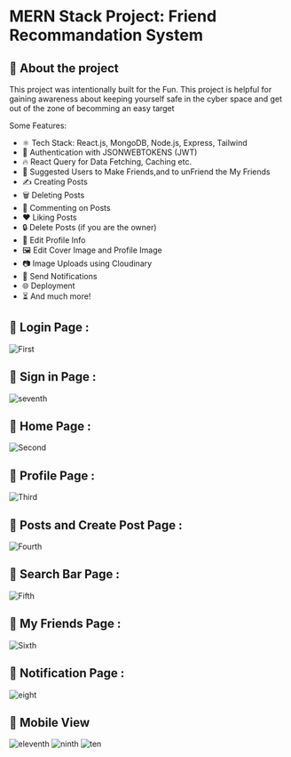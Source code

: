 # MERN Stack Project: Friend Recommandation System

## 📌 About the project 
This project was intentionally built for the Fun. This project is helpful for gaining awareness about keeping yourself safe in the cyber space and get out of the zone of becomming an easy target

Some Features:

-   ⚛️ Tech Stack: React.js, MongoDB, Node.js, Express, Tailwind
-   🔐 Authentication with JSONWEBTOKENS (JWT)
-   🔥 React Query for Data Fetching, Caching etc.
-   👥 Suggested Users to Make Friends,and to unFriend the My Friends
-   ✍️ Creating Posts
-   🗑️ Deleting Posts
-   💬 Commenting on Posts
-   ❤️ Liking Posts
-   🔒 Delete Posts (if you are the owner)
-   📝 Edit Profile Info
-   🖼️ Edit Cover Image and Profile Image
-   📷 Image Uploads using Cloudinary
-   🔔 Send Notifications
-   🌐 Deployment
-   ⏳ And much more!

## 🚩 Login Page :

![First](https://github.com/user-attachments/assets/ce966b19-cbf7-44e3-9bdd-6446da49e1c3)

## 🚩 Sign in Page :

![seventh](https://github.com/user-attachments/assets/70a14e49-980f-4453-8f61-2ee6eaffaf10)

## 🚩 Home Page :
![Second](https://github.com/user-attachments/assets/84d966b2-2ebd-4c6e-b140-993fab909540)

## 🚩 Profile Page :

![Third](https://github.com/user-attachments/assets/24b39b80-9538-48de-8b37-a6d2f6daa5d2)

## 🚩 Posts and Create Post Page :

![Fourth](https://github.com/user-attachments/assets/5ba1e1f5-e33d-4e9d-bbeb-6737f7b59869)

## 🚩 Search Bar Page :
![Fifth](https://github.com/user-attachments/assets/a681da61-37cc-4e4b-9e6c-5d433d9b7ee6)

## 🚩 My Friends Page :

![Sixth](https://github.com/user-attachments/assets/3b8a37ea-7977-4eb0-92eb-67eb59d4471a)

## 🚩 Notification Page :

![eight](https://github.com/user-attachments/assets/11647db8-acd2-47a5-aea5-11d47691e922)

## 🚩 Mobile View 

![eleventh](https://github.com/user-attachments/assets/347ae92d-657f-448a-bb67-593672012a0e)
![ninth](https://github.com/user-attachments/assets/dc1ebd22-52e7-46f5-b078-11f2454ef3b3)
![ten](https://github.com/user-attachments/assets/022d5928-1788-47ac-91ce-f12924070444)

